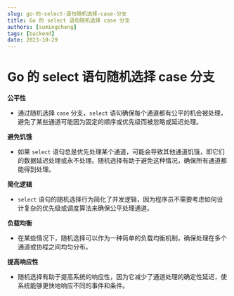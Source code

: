 ```yaml
---
slug: go-的-select-语句随机选择-case-分支
title: Go 的 select 语句随机选择 case 分支
authors: [sumingcheng]
tags: [backend]
date: 2023-10-29
---
```


# Go 的 select 语句随机选择 case 分支



 



**公平性**

* 通过随机选择 `case` 分支，`select` 语句确保每个通道都有公平的机会被处理，避免了某些通道可能因为固定的顺序或优先级而被忽略或延迟处理。

**避免饥饿**

* 如果 `select` 语句总是优先处理某个通道，可能会导致其他通道饥饿，即它们的数据延迟处理或永不处理。随机选择有助于避免这种情况，确保所有通道都能得到处理。

**简化逻辑**

* `select` 语句的随机选择行为简化了并发逻辑，因为程序员不需要考虑如何设计复杂的优先级或调度算法来确保公平处理通道。

**负载均衡**

* 在某些情况下，随机选择可以作为一种简单的负载均衡机制，确保处理在多个通道或协程之间均匀分布。

**提高响应性**

* 随机选择有助于提高系统的响应性，因为它减少了通道处理的确定性延迟，使系统能够更快地响应不同的事件和条件。